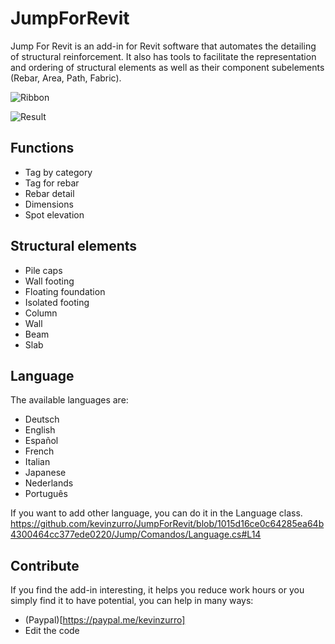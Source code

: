 # JumpForRevit

Jump For Revit is an add-in for Revit software that automates the detailing of structural reinforcement. It also has tools to facilitate the representation and ordering of structural elements as well as their component subelements (Rebar, Area, Path, Fabric).

![Ribbon](https://user-images.githubusercontent.com/63598902/198857619-dc2a8fb9-f5be-4662-872e-dd3a241c2bc1.PNG)

![Result](https://user-images.githubusercontent.com/63598902/198858120-53daf720-9a78-4f5a-9678-253af9f5b80d.PNG)

## Functions
 * Tag by category
 * Tag for rebar
 * Rebar detail
 * Dimensions
 * Spot elevation

## Structural elements
 * Pile caps
 * Wall footing
 * Floating foundation
 * Isolated footing
 * Column
 * Wall
 * Beam
 * Slab

## Language
The available languages are:
  * Deutsch
  * English
  * Español
  * French
  * Italian
  * Japanese
  * Nederlands
  * Português

If you want to add other language, you can do it in the Language class.
https://github.com/kevinzurro/JumpForRevit/blob/1015d16ce0c64285ea64b4300464cc377ede0220/Jump/Comandos/Language.cs#L14

## Contribute
If you find the add-in interesting, it helps you reduce work hours or you simply find it to have potential, you can help in many ways:
 * (Paypal)[https://paypal.me/kevinzurro]
 * Edit the code
